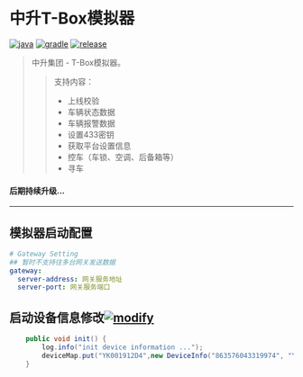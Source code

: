 # 中升T-Box模拟器
 
 [![java](https://img.shields.io/badge/java-1.8-brightgreen.svg?style=flat&logo=java)](https://www.oracle.com/java/technologies/javase-downloads.html)
 [![gradle](https://img.shields.io/badge/gradle-6.3-brightgreen.svg?style=flat&logo=gradle)](https://docs.gradle.org/6.3/userguide/installation.html)
 [![release](https://img.shields.io/badge/release-1.0-blue.svg)](https://github.com/kdl1217/zs-gateway-simulator)
 
 > 中升集团 - T-Box模拟器。
>> 支持内容：
>> - 上线校验
>> - 车辆状态数据
>> - 车辆报警数据
>> - 设置433密钥
>> - 获取平台设置信息
>> - 控车（车锁、空调、后备箱等）
>> - 寻车


#### 后期持续升级...

-------

 ## 模拟器启动配置
 
 ````yaml
 # Gateway Setting
 ## 暂时不支持往多台网关发送数据
 gateway:
   server-address: 网关服务地址
   server-port: 网关服务端口
 ````
 
 ## 启动设备信息修改[![modify](https://img.shields.io/badge/修改代码位置-blue.svg)](https://github.com/kdl1217/zs-gateway-simulator/blob/master/specified-device/src/main/java/com/incarcloud/device/DeviceManager.java#L44)
 
 ````java
     public void init() {
         log.info("init device information ...");
         deviceMap.put("YK001912D4",new DeviceInfo("863576043319974", "YK001912D4", "LVGEN56A8JG257045")) ;
     }
 ````
